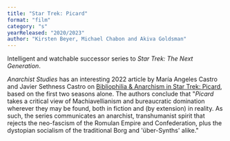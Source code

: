 ```yaml
---
title: "Star Trek: Picard"
format: "film"
category: "s"
yearReleased: "2020/2023"
author: "Kirsten Beyer, Michael Chabon and Akiva Goldsman"
---
```

Intelligent and watchable successor series to _Star Trek: The Next Generation_.

_Anarchist Studies_ has an interesting 2022 article by María Angeles Castro and Javier Sethness Castro on
<a href="https://anarchiststudies.org/castro_picard/">Bibliophilia & Anarchism in Star Trek: Picard</a>, based on the first two seasons alone. The authors conclude that
"_Picard_ takes a critical view of Machiavellianism and bureaucratic domination wherever they may be found, both in fiction and (by extension) in reality. As such, the series communicates an anarchist, transhumanist spirit that rejects the neo-fascism of the Romulan Empire and Confederation, plus the dystopian socialism of the traditional Borg and 'über-Synths' alike."

